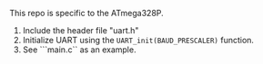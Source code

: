 This repo is specific to the ATmega328P.

1. Include the header file "uart.h"
2. Initialize UART using the ```UART_init(BAUD_PRESCALER)``` function. 
3. See ```main.c`` as an example. 
